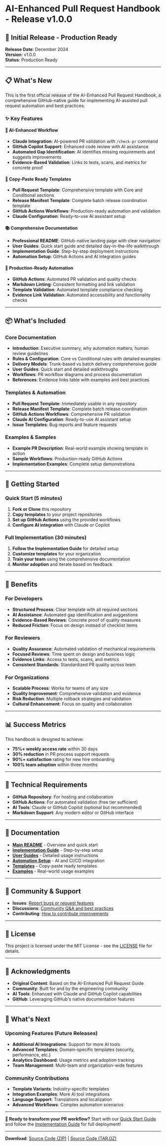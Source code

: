 # AI-Enhanced Pull Request Handbook - Release v1.0.0

## 🎉 Initial Release - Production Ready

**Release Date**: December 2024  
**Version**: v1.0.0  
**Status**: Production Ready  

---

## 📋 What's New

This is the first official release of the AI-Enhanced Pull Request Handbook, a comprehensive GitHub-native guide for implementing AI-assisted pull request automation and best practices.

### ✨ Key Features

#### 🤖 **AI-Enhanced Workflow**
- **Claude Integration**: AI-powered PR validation with `/check-pr` command
- **GitHub Copilot Support**: Enhanced code review with AI assistance
- **Automated Gap Identification**: AI identifies missing requirements and suggests improvements
- **Evidence-Based Validation**: Links to tests, scans, and metrics for concrete proof

#### 📝 **Copy-Paste Ready Templates**
- **Pull Request Template**: Comprehensive template with Core and Conditional sections
- **Release Manifest Template**: Complete batch release coordination template
- **GitHub Actions Workflows**: Production-ready automation and validation
- **Claude Configuration**: Ready-to-use AI assistant setup

#### 📚 **Comprehensive Documentation**
- **Professional README**: GitHub-native landing page with clear navigation
- **User Guides**: Quick start guide and detailed day-in-the-life walkthrough
- **Implementation Guide**: Step-by-step deployment instructions
- **Automation Setup**: GitHub Actions and AI integration guides

#### 🔧 **Production-Ready Automation**
- **GitHub Actions**: Automated PR validation and quality checks
- **Markdown Linting**: Consistent formatting and link validation
- **Template Validation**: Automated template compliance checking
- **Evidence Link Validation**: Automated accessibility and functionality checks

---

## 📦 What's Included

### Core Documentation
- **Introduction**: Executive summary, why automation matters, human review guidelines
- **Rules & Configuration**: Core vs Conditional rules with detailed examples
- **Delivery Models**: Trunk-based vs batch delivery comprehensive guide
- **User Guides**: Quick start and detailed walkthroughs
- **Workflows**: PR workflow diagrams and process documentation
- **References**: Evidence links table with examples and best practices

### Templates & Automation
- **Pull Request Template**: Immediately usable in any repository
- **Release Manifest Template**: Complete batch release coordination
- **GitHub Actions Workflows**: Comprehensive PR validation
- **Claude AI Configuration**: Ready-to-use AI assistant setup
- **Issue Templates**: Bug reports and feature requests

### Examples & Samples
- **Example PR Description**: Real-world example showing template in action
- **Sample Workflows**: Production-ready GitHub Actions
- **Implementation Examples**: Complete setup demonstrations

---

## 🚀 Getting Started

### Quick Start (5 minutes)
1. **Fork or Clone** this repository
2. **Copy templates** to your project repositories
3. **Set up GitHub Actions** using the provided workflows
4. **Configure AI integration** with Claude or Copilot

### Full Implementation (30 minutes)
1. **Follow the Implementation Guide** for detailed setup
2. **Customize templates** for your organization
3. **Train your team** using the comprehensive documentation
4. **Monitor adoption** and iterate based on feedback

---

## 🎯 Benefits

### For Developers
- **Structured Process**: Clear template with all required sections
- **AI Assistance**: Automated gap identification and suggestions
- **Evidence-Based Reviews**: Concrete proof of quality measures
- **Reduced Friction**: Focus on design instead of checklist items

### For Reviewers
- **Quality Assurance**: Automated validation of mechanical requirements
- **Focused Reviews**: Time spent on design and business logic
- **Evidence Links**: Access to tests, scans, and metrics
- **Consistent Standards**: Standardized PR quality across team

### For Organizations
- **Scalable Process**: Works for teams of any size
- **Quality Improvement**: Comprehensive validation and evidence
- **Risk Reduction**: Multiple rollback strategies and validation
- **Cultural Enhancement**: Focus on quality and collaboration

---

## 📊 Success Metrics

This handbook is designed to achieve:
- **75%+ weekly access rate** within 30 days
- **30% reduction** in PR process support requests
- **90%+ satisfaction** rating for new hire onboarding
- **100% team adoption** within three months

---

## 🔧 Technical Requirements

- **GitHub Repository**: For hosting and collaboration
- **GitHub Actions**: For automated validation (free tier sufficient)
- **AI Tools**: Claude or GitHub Copilot (optional but recommended)
- **Markdown Support**: Any modern editor or GitHub interface

---

## 📖 Documentation

- **[Main README](README.md)** - Overview and quick start
- **[Implementation Guide](IMPLEMENTATION-GUIDE.md)** - Step-by-step setup
- **[User Guides](docs/user-guides.md)** - Detailed usage instructions
- **[Automation Setup](docs/automation.md)** - AI and CI/CD integration
- **[Templates](templates/)** - Copy-paste ready templates
- **[Examples](examples/)** - Real-world usage examples

---

## 🤝 Community & Support

- **Issues**: [Report bugs or request features](https://github.com/pclark/ai-pull-request-handbook/issues)
- **Discussions**: [Community Q&A and best practices](https://github.com/pclark/ai-pull-request-handbook/discussions)
- **Contributing**: [How to contribute improvements](CONTRIBUTING.md)

---

## 📄 License

This project is licensed under the MIT License - see the [LICENSE](LICENSE) file for details.

---

## 🙏 Acknowledgments

- **Original Content**: Based on the AI-Enhanced Pull Request Guide
- **Community**: Built for and by the engineering community
- **AI Tools**: Enhanced with Claude and GitHub Copilot capabilities
- **GitHub**: Leveraging GitHub's native documentation features

---

## 🔄 What's Next

### Upcoming Features (Future Releases)
- **Additional AI Integrations**: Support for more AI tools
- **Advanced Templates**: Domain-specific templates (security, performance, etc.)
- **Analytics Dashboard**: Usage metrics and adoption tracking
- **Team Management**: Multi-team and organization-wide features

### Community Contributions
- **Template Variants**: Industry-specific templates
- **Integration Examples**: More AI tool integrations
- **Language Support**: Translations and localization
- **Advanced Workflows**: Complex automation scenarios

---

**🎉 Ready to transform your PR workflow?** Start with our [Quick Start Guide](docs/user-guides.md#developer-quick-start-1-pager) and follow the [Implementation Guide](IMPLEMENTATION-GUIDE.md) for full deployment!

---

**Download**: [Source Code (ZIP)](https://github.com/pclark/ai-pull-request-handbook/archive/v1.0.0.zip) | [Source Code (TAR.GZ)](https://github.com/pclark/ai-pull-request-handbook/archive/v1.0.0.tar.gz)
